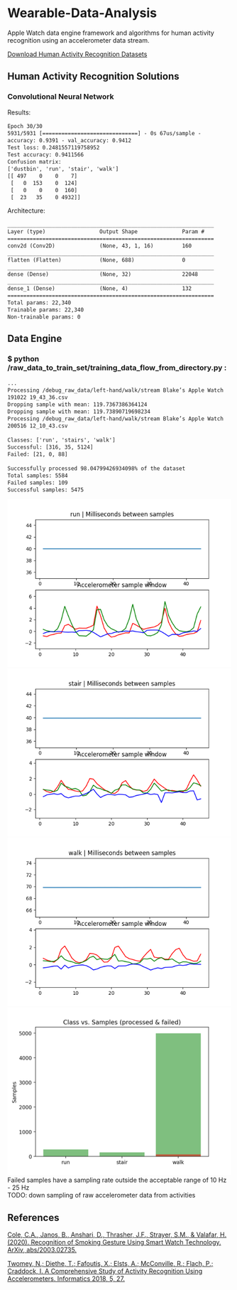# Wearable-Data-Analysis
Apple Watch data engine framework and algorithms for human activity recognition using an accelerometer data stream.

[Download Human Activity Recognition Datasets](https://drive.google.com/drive/folders/1DHQ8qPfv5xpGWKWLE99JIlssQM9yqHzg?usp=sharing)

## Human Activity Recognition Solutions

### Convolutional Neural Network
Results:
```
Epoch 30/30
5931/5931 [==============================] - 0s 67us/sample - accuracy: 0.9391 - val_accuracy: 0.9412
Test loss: 0.2481557119758952
Test accuracy: 0.9411566
Confusion matrix:
['dustbin', 'run', 'stair', 'walk']
[[ 497    0    0    7]
 [   0  153    0  124]
 [   0    0    0  160]
 [  23   35    0 4932]]
```
Architecture:
```
_________________________________________________________________
Layer (type)                 Output Shape              Param #   
=================================================================
conv2d (Conv2D)              (None, 43, 1, 16)         160       
_________________________________________________________________
flatten (Flatten)            (None, 688)               0         
_________________________________________________________________
dense (Dense)                (None, 32)                22048     
_________________________________________________________________
dense_1 (Dense)              (None, 4)                 132       
=================================================================
Total params: 22,340
Trainable params: 22,340
Non-trainable params: 0
```

## Data Engine

### $ python /raw_data_to_train_set/training_data_flow_from_directory.py :
```
...
Processing /debug_raw_data/left-hand/walk/stream Blake’s Apple Watch 191022 19_43_36.csv
Dropping sample with mean: 119.7367386364124
Dropping sample with mean: 119.73890719698234
Processing /debug_raw_data/left-hand/walk/stream Blake’s Apple Watch 200516 12_10_43.csv

Classes: ['run', 'stairs', 'walk']
Successful: [316, 35, 5124]
Failed: [21, 0, 88]

Successfully processed 98.04799426934098% of the dataset
Total samples: 5584
Failed samples: 109
Successful samples: 5475
```

![sample figure](https://github.com/blakete/Wearable-Data-Analysis/blob/master/figures/run_34.png)
![sample figure](https://github.com/blakete/Wearable-Data-Analysis/blob/master/figures/stair_16.png)
![sample figure](https://github.com/blakete/Wearable-Data-Analysis/blob/master/figures/walk_1668.png)
![sample figure](https://github.com/blakete/Wearable-Data-Analysis/blob/master/figures/class_distribution.png)
Failed samples have a sampling rate outside the acceptable range of 10 Hz - 25 Hz
<br/>TODO: down sampling of raw accelerometer data from activities


## References

[Cole, C.A., Janos, B., Anshari, D., Thrasher, J.F., Strayer, S.M., & Valafar, H. (2020). Recognition of Smoking Gesture Using Smart Watch Technology. ArXiv, abs/2003.02735.](https://arxiv.org/pdf/2003.02735.pdf)

[Twomey, N.; Diethe, T.; Fafoutis, X.; Elsts, A.; McConville, R.; Flach, P.; Craddock, I. A Comprehensive Study of Activity Recognition Using Accelerometers. Informatics 2018, 5, 27.](https://www.mdpi.com/2227-9709/5/2/27)
